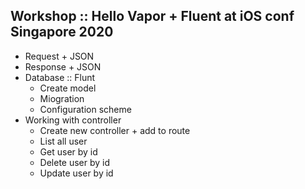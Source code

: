 ## Workshop :: Hello Vapor + Fluent at iOS conf Singapore 2020
* Request + JSON
* Response + JSON
* Database :: Flunt
   * Create model
   * Miogration
   * Configuration scheme
* Working with controller
   * Create new controller + add to route
   * List all user
   * Get user by id
   * Delete user by id
   * Update user by id
